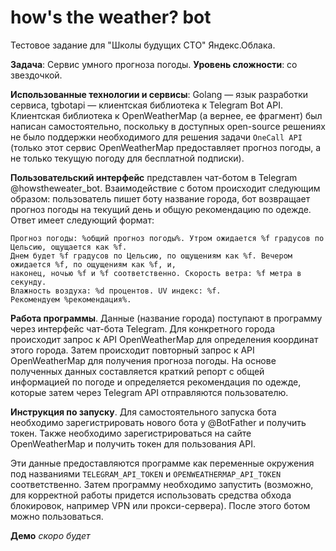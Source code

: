# how's the weather? bot
Тестовое задание для "Школы будущих СТО" Яндекс.Облака.

**Задача**: Сервис умного прогноза погоды. **Уровень сложности**: со звездочкой.

**Использованные технологии и сервисы**: Golang — язык разработки сервиса, tgbotapi — клиентская библиотека к Telegram
Bot API. Клиентская библиотека к OpenWeatherMap (а вернее, ее фрагмент) был написан самостоятельно, поскольку в 
доступных open-source решениях не было поддержки необходимого для решения задачи `OneCall API` (только этот cервис 
OpenWeatherMap предоставляет прогноз погоды, а не только текущую погоду для бесплатной подписки). 

**Пользовательский интерфейс** представлен чат-ботом в Telegram @howstheweater_bot. Взаимодействие с ботом происходит 
следующим образом: пользователь пишет боту название города, бот возвращает прогноз погоды на текущий день и общую 
рекомендацию по одежде. Ответ имеет следующий формат: 
```
Прогноз погоды: %общий прогноз погоды%. Утром ожидается %f градусов по Цельсию, ощущается как %f. 
Днем будет %f градусов по Цельсию, по ощущениям как %f. Вечером ожидается %f, по ощущениям как %f, и, 
наконец, ночью %f и %f соответственно. Скорость ветра: %f метра в секунду. 
Влажность воздуха: %d процентов. UV индекс: %f. 
Рекомендуем %рекомендация%.
```

**Работа программы**. 
Данные (название города) поступают в программу через интерфейс чат-бота Telegram. Для конкретного
города происходит запрос к API OpenWeatherMap для определения координат этого города. Затем происходит повторный запрос 
к API OpenWeatherMap для получения прогноза погоды. На основе полученных данных составляется краткий репорт с общей 
информацией по погоде и определяется рекомендация по одежде, которые затем через Telegram API отправляются пользователю.

**Инструкция по запуску**. Для самостоятельного запуска бота необходимо зарегистрировать нового бота у @BotFather и 
получить токен. Также необходимо зарегистрироваться на сайте OpenWeatherMap и получить токен для пользования API. 

Эти данные предоставляются программе как переменные окружения под названиями `TELEGRAM_API_TOKEN` и 
`OPENWEATHERMAP_API_TOKEN` соответственно. Затем программу необходимо запустить (возможно, для корректной работы придется 
использовать средства обхода блокировок, например VPN или прокси-сервера). После этого ботом можно пользоваться. 


**Демо** 
*скоро будет*